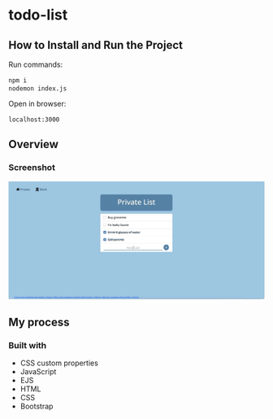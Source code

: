 # todo-list
## How to Install and Run the Project

Run commands:
```
npm i
nodemon index.js
```
Open in browser:
```
localhost:3000
```
## Overview

### Screenshot
![](./screenshots/todoprivate.png)

## My process

### Built with

* CSS custom properties
* JavaScript
* EJS
* HTML
* CSS
* Bootstrap
